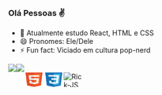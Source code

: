 ### Olá Pessoas ✌

- 🌱 Atualmente estudo React, HTML e CSS
- 😄 Pronomes: Ele/Dele
- ⚡ Fun fact: Viciado em cultura pop-nerd

<div style = "display: flex; align=center;>
  <a href="https://github.com/rikellmee">
  <img height="180em" src="https://github-readme-stats.vercel.app/api?username=rikellmee&show_icons=true&theme=dark&include_all_commits=true&count_private=true"/>
  <img height="180em" src="https://github-readme-stats.vercel.app/api/top-langs/?username=rikellmee&layout=compact&langs_count=7&theme=dark"/>
<div style="display: inline_block"><br>
 <img align="left" alt="Rafa-HTML" height="30" width="40" src="https://raw.githubusercontent.com/devicons/devicon/master/icons/html5/html5-original.svg">
 <img align="left" alt="Rafa-CSS" height="30" width="40" src="https://raw.githubusercontent.com/devicons/devicon/master/icons/css3/css3-original.svg">
  <img align="left" alt="Rick-JS" height="30" width="40" src="https://cdn.jsdelivr.net/gh/devicons/devicon@latest/icons/javascript/javascript-original.svg">

<div style="display: inline_block"><br>

</div>
